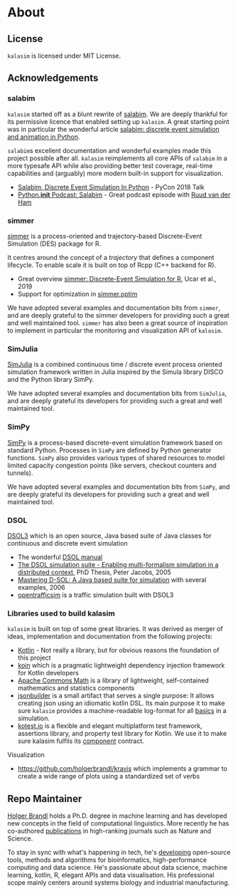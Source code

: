 # About


## License

`kalasim` is licensed under MIT License.


## Acknowledgements

### salabim

`kalasim` started off as a blunt rewrite of [salabim](https://www.salabim.org/). We are deeply thankful for its permissive licence that enabled setting up `kalasim`. A great starting point was in particular the wonderful article [salabim: discrete event simulation and animation in Python](https://www.semanticscholar.org/paper/salabim%3A-discrete-event-simulation-and-animation-in-Ham/b513ce3d7cd56c478bb045d7080f7e34c0eb20de).

`salabim`s excellent documentation and wonderful examples made this project possible after all. `kalasim` reimplements all core APIs of `salabim` in a more typesafe API while also providing better test coverage, real-time capabilities and (arguably) more modern built-in support for visualization.

* [Salabim, Discrete Event Simulation In Python](https://www.youtube.com/watch?v=I74j2KtGouA) - PyCon 2018 Talk
* [Python.__init__ Podcast: Salabim](https://www.pythonpodcast.com/salabim-with-ruud-van-der-ham-episode-151/) - Great podcast episode with [Ruud van der Ham](https://www.linkedin.com/in/ruudvanderham/)

### simmer

[simmer](https://r-simmer.org/) is a process-oriented and trajectory-based Discrete-Event Simulation (DES) package for R.

It centres around the concept of a *trajectory* that defines a component lifecycle. To enable scale it is built on top of Rcpp (C++ backend for R).

* Great overview [simmer: Discrete-Event Simulation for R](https://www.jstatsoft.org/article/view/v090i02), Ucar et al., 2019
* Support for optimization in [simmer.optim](https://github.com/r-simmer/simmer.optim)

We have adopted several examples and documentation bits from `simmer`, and are deeply grateful to the simmer developers for providing such a great and well maintained tool. `simmer` has also been a great source of inspiration to implement in particular the monitoring and visualization API of `kalasim`.

### SimJulia

[SimJulia](https://simjuliajl.readthedocs.io/en/stable/welcome.html) is a combined continuous time / discrete event process oriented simulation framework written in Julia inspired by the Simula library DISCO and the Python library SimPy.

We have adopted several examples and documentation bits from `SimJulia`, and are deeply grateful its developers for providing such a great and well maintained tool.

### SimPy

[SimPy](https://simpy.readthedocs.io/en/latest/index.html) is a process-based discrete-event simulation framework based on standard Python. Processes in `SimPy` are defined by Python generator functions. `SimPy` also provides various types of shared resources to model limited capacity congestion points (like servers, checkout counters and tunnels).

We have adopted several examples and documentation bits from `SimPy`, and are deeply grateful its developers for providing such a great and well maintained tool.


### DSOL

[DSOL3](https://simulation.tudelft.nl/simulation/index.php/dsol) which is an open source, Java based suite of Java classes for continuous and discrete event simulation

* The wonderful [DSOL manual](https://simulation.tudelft.nl/dsol/manual/)
* [The DSOL simulation suite - Enabling multi-formalism simulation in a distributed context](https://simulation.tudelft.nl/files/dissertations/tpm_jacobs_20051115.pdf), PhD Thesis, Peter Jacobs, 2005
* [Mastering D-SOL: A Java based suite for simulation](https://www.researchgate.net/publication/228941076_Mastering_D-SOL_A_Java_based_suite_for_simulation) with several examples, 2006
* [opentrafficsim](https://opentrafficsim.org/manual/) is a traffic simulation built with DSOL3


### Libraries used to build kalasim

`kalasim`  is built on top of some great libraries. It was derived as merger of ideas, implementation and documentation from the following projects:

* [Kotlin](https://kotlinlang.org/) - Not really a library, but for obvious reasons the foundation of this project
* [koin](https://github.com/InsertKoinIO/koin) which is a pragmatic lightweight dependency injection framework for Kotlin developers
* [Apache Commons Math](https://commons.apache.org/proper/commons-math/) is a library of lightweight, self-contained mathematics and statistics components
* [jsonbuilder](https://github.com/holgerbrandl/jsonbuilder) is a small artifact that serves a single purpose: It allows creating json using an idiomatic kotlin DSL. Its main purpose it to make sure `kalasim` provides a machine-readable log-format for all [basics](basics.md) in a simulation.
* [kotest.io](http://kotest.io/) is a flexible and elegant multiplatform test framework, assertions library, and property test library for Kotlin. We use it to make sure kalasim fulfils its [component](component.md) contract.

Visualization

* <https://github.com/holgerbrandl/kravis> which implements a grammar to create a wide range of plots using a standardized set of verbs


## Repo Maintainer

[Holger Brandl](https://linkedin.com/in/holgerbrandl/) holds a Ph.D. degree in machine learning and has developed new concepts in the field of computational linguistics. More recently he has co-authored [publications](https://orcid.org/0000-0003-1911-8570) in high-ranking journals such as Nature and Science.

To stay in sync with what's happening in tech, he's [developing](https://github.com/holgerbrandl) open-source tools, methods and algorithms for bioinformatics, high-performance computing and data science. He's passionate about data science, machine learning, kotlin, R, elegant APIs and data visualisation. His professional scope mainly centers around systems biology and industrial manufacturing.
